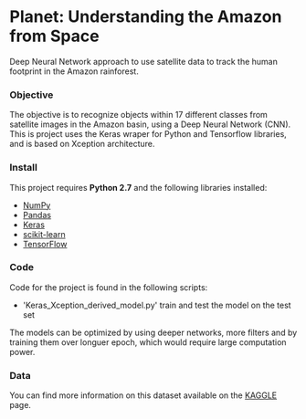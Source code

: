# Planet: Understanding the Amazon from Space
Deep Neural Network approach to use satellite data to track 
the human footprint in the Amazon rainforest.


### Objective
The objective is to recognize objects within 17 different classes from
satellite images in the Amazon basin, using a Deep Neural Network (CNN).
This is project uses the Keras wraper for Python and Tensorflow libraries, 
and is based on Xception architecture.


### Install

This project requires **Python 2.7** and the following libraries installed:

- [NumPy](http://www.numpy.org/)
- [Pandas](http://pandas.pydata.org)
- [Keras](https://keras.io)
- [scikit-learn](http://scikit-learn.org/stable/)
- [TensorFlow](https://www.tensorflow.org/)


### Code

Code for the project is found in the following scripts:
- 'Keras_Xception_derived_model.py' train and test the model on the test set

The models can be optimized by using deeper networks, more filters and by
training them over longuer epoch, which would require large computation power.


### Data

You can find more information on this dataset available on the 
[KAGGLE](https://www.kaggle.com/c/planet-understanding-the-amazon-from-space/data) page.
